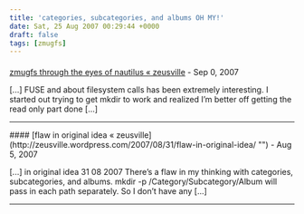 ```yaml
---
title: 'categories, subcategories, and albums OH MY!'
date: Sat, 25 Aug 2007 00:29:44 +0000
draft: false
tags: [zmugfs]
---
```



#### 
[zmugfs through the eyes of nautilus &laquo; zeusville](http://zeusville.wordpress.com/2007/09/09/zmugfs-through-the-eyes-of-nautilus/ "") - <time datetime="2007-09-09 20:28:25">Sep 0, 2007</time>

\[...\] FUSE and about filesystem calls has been extremely interesting. I started out trying to get mkdir to work and realized I’m better off getting the read only part done \[...\]
<hr />
#### 
[flaw in original idea &laquo; zeusville](http://zeusville.wordpress.com/2007/08/31/flaw-in-original-idea/ "") - <time datetime="2007-08-31 00:17:58">Aug 5, 2007</time>

\[...\] in original idea 31 08 2007 There’s a flaw in my thinking with categories, subcategories, and albums. mkdir -p /Category/Subcategory/Album will pass in each path separately. So I don’t have any \[...\]
<hr />
